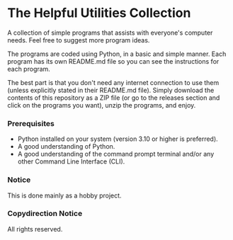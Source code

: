 # The Helpful Utilities Collection
A collection of simple programs that assists with everyone's computer needs.
Feel free to suggest more program ideas.

The programs are coded using Python, in a basic and simple manner.
Each program has its own README.md file so you can see the instructions for each program.

The best part is that you don't need any internet connection to use them (unless explicitly stated in their README.md file).
Simply download the contents of this repository as a ZIP file (or go to the releases section and click on the programs you want), unzip the programs, and enjoy.

### Prerequisites

- Python installed on your system (version 3.10 or higher is preferred).
- A good understanding of Python.
- A good understanding of the command prompt terminal and/or any other Command Line Interface (CLI).

### Notice

This is done mainly as a hobby project.

### Copydirection Notice
All rights reserved.
